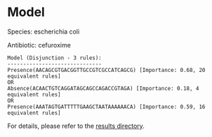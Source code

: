 
# Model

Species: escherichia coli

Antibiotic: cefuroxime

```
Model (Disjunction - 3 rules):
------------------------------
Presence(AACAGCGTGACGGTTGCCGTCGCCATCAGCG) [Importance: 0.68, 20 equivalent rules]
OR
Absence(ACAACTGTCAGGATAGCAGCCAGACCGTAGA) [Importance: 0.18, 4 equivalent rules]
OR
Presence(AAATAGTGATTTTTGAAGCTAATAAAAAACA) [Importance: 0.59, 16 equivalent rules]

```

For details, please refer to the [results directory](../../../../../results/scm_b/escherichia+coli/cefuroxime/repeat_2/).

